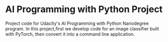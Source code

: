 # AI Programming with Python Project
Project code for Udacity's AI Programming with Python Nanodegree program. In this project,first we develop code for an image classifier built with PyTorch, then convert it into a command line application.
